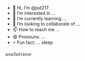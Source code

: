 - 👋 Hi, I’m @jsd217
- 👀 I’m interested in ...
- 🌱 I’m currently learning ...
- 💞️ I’m looking to collaborate of ...
- 📫 How to reach me ...
- 😄 Pronouns: ...
- ⚡ Fun fact: ...
  sleep 
<!---
jsd217/jsd217 is a ✨ special ✨ repository because its `README.md` (this file) appears on your GitHub profile.
You can click the Preview link to take a look at your changes.
--->
นอนกันบ้างเถอะ 
